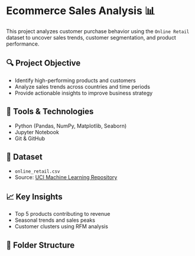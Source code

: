 # Ecommerce Sales Analysis 📊

This project analyzes customer purchase behavior using the `Online Retail` dataset to uncover sales trends, customer segmentation, and product performance.

## 🔍 Project Objective
- Identify high-performing products and customers
- Analyze sales trends across countries and time periods
- Provide actionable insights to improve business strategy

## 🧰 Tools & Technologies
- Python (Pandas, NumPy, Matplotlib, Seaborn)
- Jupyter Notebook
- Git & GitHub

## 📁 Dataset
- `online_retail.csv`  
- Source: [UCI Machine Learning Repository](https://archive.ics.uci.edu/ml/datasets/online+retail)

## 📈 Key Insights
- Top 5 products contributing to revenue
- Seasonal trends and sales peaks
- Customer clusters using RFM analysis

## 📂 Folder Structure
